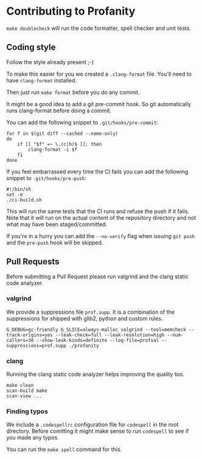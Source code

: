 # Contributing to Profanity

`make doublecheck` will run the code formatter, spell checker and unit tests.

## Coding style
Follow the style already present ;-)

To make this easier for you we created a `.clang-format` file.
You'll need to have `clang-format` installed.

Then just run `make format` before you do any commit.

It might be a good idea to add a git pre-commit hook.
So git automatically runs clang-format before doing a commit.

You can add the following snippet to `.git/hooks/pre-commit`:
```shell
for f in $(git diff --cached --name-only)
do
    if [[ "$f" =~ \.(c|h)$ ]]; then
        clang-format -i $f
    fi
done
```

If you feel embarrassed every time the CI fails you can add the following
snippet to `.git/hooks/pre-push`:

```shell
#!/bin/sh
set -e
./ci-build.sh
```

This will run the same tests that the CI runs and refuse the push if it fails.
Note that it will run on the actual content of the repository directory and not
what may have been staged/committed.

If you're in a hurry you can add the `--no-verify` flag when issuing `git push`
and the `pre-push` hook will be skipped.

## Pull Requests
Before submitting a Pull Request please run valgrind and the clang static code analyzer.

### valgrind
We provide a suppressions file `prof.supp`. It is a combination of the suppressions for shipped with glib2, python and custom rules.

`G_DEBUG=gc-friendly G_SLICE=always-malloc valgrind --tool=memcheck --track-origins=yes --leak-check=full --leak-resolution=high --num-callers=30 --show-leak-kinds=definite --log-file=profval --suppressions=prof.supp ./profanity`

### clang

Running the clang static code analyzer helps improving the quality too.

```
make clean
scan-build make
scan-view ...
```

### Finding typos

We include a `.codespellrc` configuration file for `codespell` in the root directory.
Before comitting it might make sense to run `codespell` to see if you made any typos.

You can run the `make spell` command for this.
